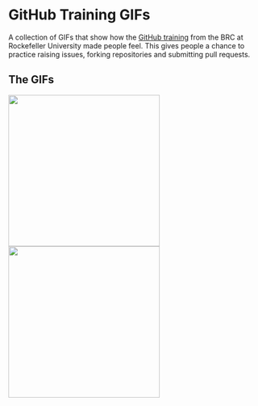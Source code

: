 # GitHub Training GIFs
A collection of GIFs that show how the [GitHub training](https://rockefelleruniversity.github.io/RU_reproducibleR/) from the BRC at Rockefeller University made people feel. This gives people a chance to practice raising issues, forking repositories and submitting pull requests.

## The GIFs
<img src="https://media.giphy.com/media/w8qewcZwdyE4xCQFL5/giphy.gif" width="300" height="300" />
<img src="https://media.giphy.com/media/26DN3uC8mHAcizbEs/giphy.gif" width="300" height="300" /> 
